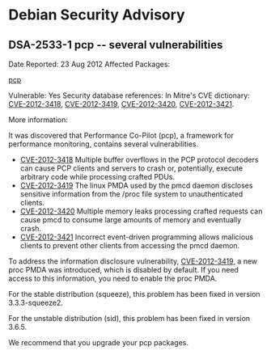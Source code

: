 
Debian Security Advisory
========================


DSA-2533-1 pcp -- several vulnerabilities
-----------------------------------------



Date Reported:
23 Aug 2012
Affected Packages:

[pcp](https://packages.debian.org/src:pcp)

Vulnerable:
Yes
Security database references:
In Mitre's CVE dictionary: [CVE-2012-3418](https://security-tracker.debian.org/tracker/CVE-2012-3418), [CVE-2012-3419](https://security-tracker.debian.org/tracker/CVE-2012-3419), [CVE-2012-3420](https://security-tracker.debian.org/tracker/CVE-2012-3420), [CVE-2012-3421](https://security-tracker.debian.org/tracker/CVE-2012-3421).  

More information:

It was discovered that Performance Co-Pilot (pcp), a framework for
performance monitoring, contains several vulnerabilities.


* [CVE-2012-3418](https://security-tracker.debian.org/tracker/CVE-2012-3418)
Multiple buffer overflows in the PCP protocol decoders can
 cause PCP clients and servers to crash or, potentially,
 execute arbitrary code while processing crafted PDUs.
* [CVE-2012-3419](https://security-tracker.debian.org/tracker/CVE-2012-3419)
The linux PMDA used by the pmcd daemon discloses sensitive
 information from the /proc file system to unauthenticated
 clients.
* [CVE-2012-3420](https://security-tracker.debian.org/tracker/CVE-2012-3420)
Multiple memory leaks processing crafted requests can cause
 pmcd to consume large amounts of memory and eventually crash.
* [CVE-2012-3421](https://security-tracker.debian.org/tracker/CVE-2012-3421)
Incorrect event-driven programming allows malicious clients to
 prevent other clients from accessing the pmcd daemon.


To address the information disclosure vulnerability,
[CVE-2012-3419](https://security-tracker.debian.org/tracker/CVE-2012-3419), a
new proc PMDA was introduced, which is disabled by default. If you
need access to this information, you need to enable the proc PMDA.


For the stable distribution (squeeze), this problem has been fixed in
version 3.3.3-squeeze2.


For the unstable distribution (sid), this problem has been fixed in
version 3.6.5.


We recommend that you upgrade your pcp packages.






